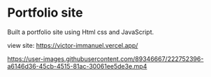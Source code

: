 # Portfolio site
Built a portfolio site using Html css and JavaScript.

view site: https://victor-immanuel.vercel.app/




https://user-images.githubusercontent.com/89346667/222752396-a6146d36-45cb-4515-81ac-30061ee5de3e.mp4

